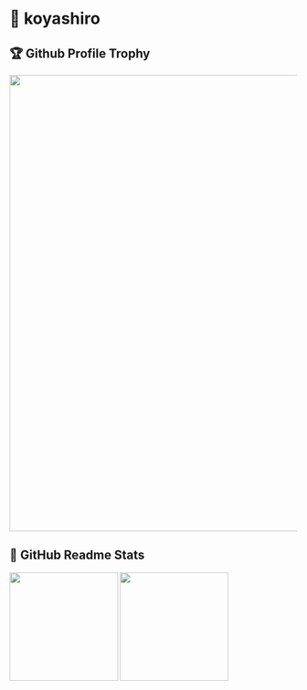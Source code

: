 # 🦊 koyashiro

## 🏆 Github Profile Trophy

<a href="https://github.com/ryo-ma/github-profile-trophy">
  <img width=800 src="https://github-profile-trophy.vercel.app/?username=koyashiro&column=7&theme=onedark&no-frame=true"/>
</a>

## 📝 GitHub Readme Stats
  
<div>
  <a href="https://github.com/anuraghazra/github-readme-stats">
    <img height="190" align="left" src="https://github-readme-stats.vercel.app/api?username=koyashiro&count_private=true&include_all_commits=true&show_icons=true&theme=onedark" />
  </a>
  <a href="https://github.com/anuraghazra/github-readme-stats">
    <img height="190" src="https://github-readme-stats.vercel.app/api/top-langs/?username=koyashiro&layout=compact&hide=html,css&langs_count=10&theme=onedark" />
  </a>
</div>

<!--
**koyashiro/koyashiro** is a ✨ _special_ ✨ repository because its `README.md` (this file) appears on your GitHub profile.

Here are some ideas to get you started:

- 🔭 I’m currently working on ...
- 🌱 I’m currently learning ...
- 👯 I’m looking to collaborate on ...
- 🤔 I’m looking for help with ...
- 💬 Ask me about ...
- 📫 How to reach me: ...
- 😄 Pronouns: ...
- ⚡ Fun fact: ...
-->

